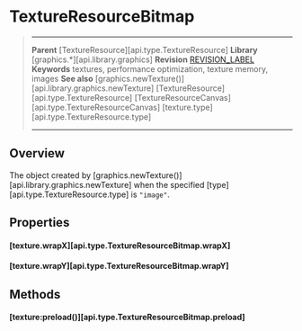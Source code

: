 # TextureResourceBitmap

> --------------------- ------------------------------------------------------------------------------------------
> __Parent__            [TextureResource][api.type.TextureResource]
> __Library__           [graphics.*][api.library.graphics]
> __Revision__          [REVISION_LABEL](REVISION_URL)
> __Keywords__          textures, performance optimization, texture memory, images
> __See also__         	[graphics.newTexture()][api.library.graphics.newTexture]
>						[TextureResource][api.type.TextureResource]
>						[TextureResourceCanvas][api.type.TextureResourceCanvas]
>						[texture.type][api.type.TextureResource.type]
> --------------------- ------------------------------------------------------------------------------------------


## Overview

The object created by [graphics.newTexture()][api.library.graphics.newTexture]
when the specified [type][api.type.TextureResource.type] is `"image"`.


## Properties

#### [texture.wrapX][api.type.TextureResourceBitmap.wrapX]

#### [texture.wrapY][api.type.TextureResourceBitmap.wrapY]


## Methods

#### [texture:preload()][api.type.TextureResourceBitmap.preload]
